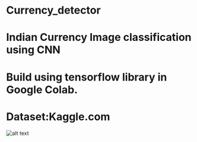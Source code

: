 # Currency_detector  
# Indian Currency Image classification using CNN  
# Build using tensorflow library in Google Colab.  
# Dataset:Kaggle.com 

![alt text](https://github.com/[shubhamaswal205]/[Currency_detector]/blob/[main]/image.jpg?raw=true)

